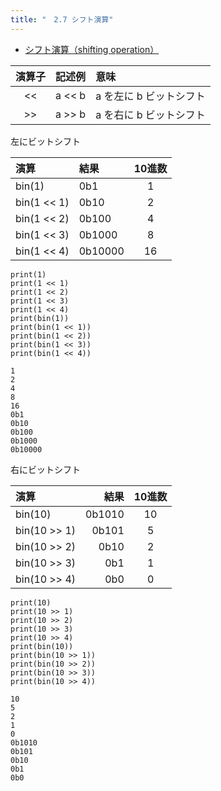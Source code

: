 ```yaml
---
title: "　2.7 シフト演算"
---
```


* [シフト演算（shifting operation）](https://docs.python.org/ja/3/reference/expressions.html#shifting-operations)

|演算子|記述例|意味|
|:-:|:-:|:--|
|<<|a << b|a を左に b ビットシフト|
|>>|a >> b|a を右に b ビットシフト|

左にビットシフト

|演算|結果|10進数|
|:--|:--|:-:|
|bin(1)|0b1|1|
|bin(1 << 1)|0b10|2|
|bin(1 << 2)|0b100|4|
|bin(1 << 3)|0b1000|8|
|bin(1 << 4)|0b10000|16|

```python:サンプルコード
print(1)
print(1 << 1)
print(1 << 2)
print(1 << 3)
print(1 << 4)
print(bin(1))
print(bin(1 << 1))
print(bin(1 << 2))
print(bin(1 << 3))
print(bin(1 << 4))
```

```text:実行結果
1
2
4
8
16
0b1
0b10
0b100
0b1000
0b10000
```

右にビットシフト

|演算|結果|10進数|
|:--|--:|:-:|
|bin(10)|0b1010|10|
|bin(10 >> 1)|0b101|5|
|bin(10 >> 2)|0b10|2|
|bin(10 >> 3)|0b1|1|
|bin(10 >> 4)|0b0|0|

```python:サンプルコード
print(10)
print(10 >> 1)
print(10 >> 2)
print(10 >> 3)
print(10 >> 4)
print(bin(10))
print(bin(10 >> 1))
print(bin(10 >> 2))
print(bin(10 >> 3))
print(bin(10 >> 4))
```

```text:実行結果
10
5
2
1
0
0b1010
0b101
0b10
0b1
0b0
```